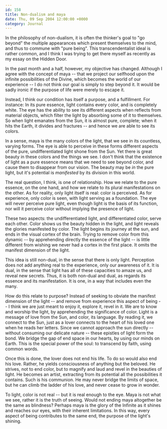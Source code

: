 ```yaml
---
id: 158
title: Non-dualism and maya
date: Thu, 09 Sep 2004 12:00:00 +0000
category: Journal
---
```


In the philosophy of non-dualism, it is often the thinker's goal to "go
beyond" the multiple appearances which present themselves to the mind,
and thus to commune with "pure being".  This transcendentalist ideal is
rather common, and I think I was trying to get there myself as recently
as my essay on the Hidden Door.

In the past month and a half, however, my objective has changed.
Although I agree with the concept of maya -- that we project our
selfhood upon the infinite possibilities of the Divine, which becomes
the world of our experience -- I do not think our goal is simply to step
beyond it.  It would be sadly ironic if the purpose of life were merely
to escape it.

Instead, I think our condition has itself a purpose, and a fulfillment.
For instance: In its pure essence, light contains every color, and is
completely white.  The eye has the ability to see its different aspects
when reflects from material objects, which filter the light by absorbing
some of it to themselves.  So when light emanates from the Sun, it is
almost pure, complete; when it hits the Earth, it divides and fractures
-- and hence we are able to see its colors.

In a sense, maya is the many colors of the light, that we see in its
countless, varying forms.  The eye is able to perceive in these forms
different aspects of the pure, undifferentiated light shone from the
Sun.  Yet there is great beauty in these colors and the things we see.
I don't think that the existence of light as a pure essence means that
we need to see beyond color, and cause them to disappear from our
vision.  The beauty may be *in* the pure light, but it's potential is
*manifested* by its division in this world.

The real question, I think, is one of relationship.  How we relate to
the pure essence, on the one hand, and how we relate to its plural
manifestations on the other.  As for reality, only light itself is real:
color is perceived.  As for experience, only color is seen, with light
serving as a foundation.  The eye will never perceive pure light, even
though light is the basis of its function, nor will it perceive color
without implying the presence of light.

These two aspects: the undifferentiated light, and differentiated color,
serve each other.  Color shows us the beauty hidden in the light, and
light reveals the glories manifested by color.  The light begins its
journey at the sun, and ends in the visual cortex of the brain.  Trying
to remove color from this dynamic -- by apprehending directly the
essence of the light -- is little different from wishing we never had a
cortex in the first place.  It omits the manifest dimension of the
light.

This idea is still non-dual, in the sense that there is only light.
Perception does not add anything real to the experience, only our
awareness of it.  It is dual, in the sense that light has all of these
capacities to amaze us, and reveal new secrets.  Thus, it is both
non-dual and dual, as regards its essence and its manifestation.  It is
one, in a way that includes even the many.

How do this relate to purpose?  Instead of seeking to obviate the
manifest dimension of the light -- and remove from experience this
aspect of being -- I think we are just meant to enjoy it, explore it,
revel in it.  We are to know and worship the light, by apprehending the
significance of color.  Light is a message of love from the Sun, and
color, its language.  By reading it, we connect to the Sun, just as a
lover connects to the heart of his loved one when he reads her letters.
Since we cannot approach the sun directly -- without consuming our
delicate nature -- these epistles of light form the bond.  We bridge the
gap of end space in our hearts, by using our minds on Earth.  This is
the special power of the soul: to transcend by faith, using common
words.

Once this is done, the lover does not end his life.  To do so would also
end his love.  Rather, he yields consciousness of anything but the
beloved.  He strives, not to end color, but to magnify and laud and
revel in the beauties of light.  He becomes an artist, extracting from
its potential all the possibilities it contains.  Such is his communion.
He may never bridge the limits of space, but he can climb the ladder of
his love, and never cease to grow in wonder.

To light, color is not real -- but it is real enough to the eye.  Maya
is not what we see, rather it is the truth of seeing.  Would not ending
maya altogether be the same as blindness?  Perhaps maya is the glory of
the Infinite as it shines and reaches our eyes, with their inherent
limitations.  In this way, every aspect of being contributes to the same
end, the purpose of the light's shining.


